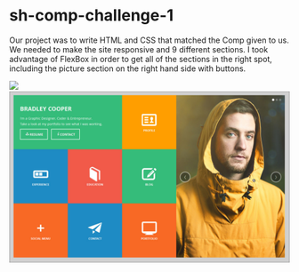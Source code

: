 # sh-comp-challenge-1

Our project was to write HTML and CSS that matched the Comp given to us. We needed to make the site responsive and 9 different sections. I took advantage of FlexBox in order to get all of the sections in the right spot, including the picture section on the right hand side with buttons.

<img src="mycomp.png">
<img src="static-comp-challenge-1.jpg">
